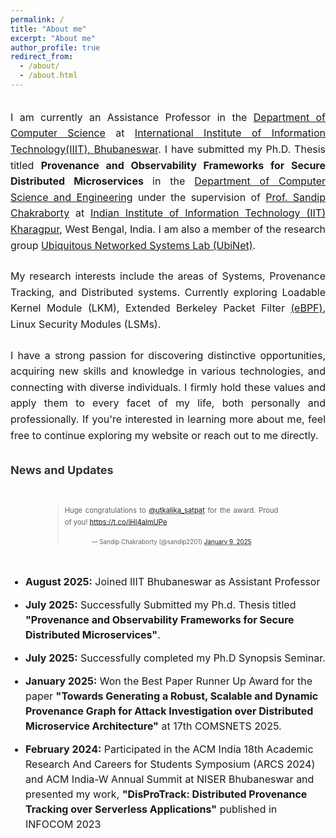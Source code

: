 ```yaml
---
permalink: /
title: "About me"
excerpt: "About me"
author_profile: true
redirect_from: 
  - /about/
  - /about.html
---
```

<div class="about-container">
  <div class="about-content">
    <p>
      I am currently an Assistance Professor in the <a href="https://www.iiit-bh.ac.in/department/department-of-computer-science/" target="_blank">Department of Computer Science</a> at <a href="https://www.iiit-bh.ac.in/" target="_blank">International Institute of Information Technology(IIIT), Bhubaneswar</a>. I have submitted my Ph.D. Thesis titled <b>Provenance and Observability Frameworks for Secure Distributed Microservices </b> in the <a href="https://cse.iitkgp.ac.in" target="_blank">Department of Computer Science and Engineering</a> under the supervision of <a href="https://cse.iitkgp.ac.in/~sandipc/index.html" target="_blank">Prof. Sandip Chakraborty</a> at <a href="http://www.iitkgp.ac.in" target="_blank">Indian Institute of Information Technology (IIT) Kharagpur</a>, West Bengal, India. I am also a member of the research group <a href="https://cse.iitkgp.ac.in/resgrp/ubinet/index.html" target="_blank">Ubiquitous Networked Systems Lab (UbiNet)</a>.
    </p>
    <p>
      My research interests include the areas of Systems, Provenance Tracking, and Distributed systems. Currently exploring Loadable Kernel Module (LKM), Extended Berkeley Packet Filter <a href="https://ebpf.io/" target="_blank">(eBPF)</a>, Linux Security Modules (LSMs).
    </p>
    <p>
      I have a strong passion for discovering distinctive opportunities, acquiring new skills and knowledge in various technologies, and connecting with diverse individuals. I firmly hold these values and apply them to every facet of my life, both personally and professionally. If you're interested in learning more about me, feel free to continue exploring my website or reach out to me directly.
    </p>
    <h2>News and Updates</h2>
    <div class="twitter-embed">
      <blockquote class="twitter-tweet"><p lang="en" dir="ltr">Huge congratulations to <a href="https://twitter.com/utkalika_satpat?ref_src=twsrc%5Etfw">@utkalika_satpat</a> for the award. Proud of you! <a href="https://t.co/iHl4almUPe">https://t.co/iHl4almUPe</a></p>&mdash; Sandip Chakraborty (@sandip2201) <a href="https://twitter.com/sandip2201/status/1877416246200652223?ref_src=twsrc%5Etfw">January 9, 2025</a></blockquote> <script async src="https://platform.twitter.com/widgets.js" charset="utf-8"></script>
    </div>
    <ul>
      <li><strong>August 2025:</strong> Joined IIIT Bhubaneswar as Assistant Professor</li>
      <li><strong>July 2025:</strong> Successfully Submitted my Ph.d. Thesis titled <b>"Provenance and Observability Frameworks for Secure Distributed Microservices"</b>.</li>
      <li><strong>July 2025:</strong> Successfully completed my Ph.D Synopsis Seminar.</li>
      <li><strong>January 2025:</strong> Won the Best Paper Runner Up Award for the paper <b>"Towards Generating a Robust, Scalable and Dynamic Provenance Graph for Attack Investigation over Distributed Microservice Architecture"</b> at 17th COMSNETS 2025.</li>
      <li><strong>February 2024:</strong> Participated in the ACM India 18th Academic Research And Careers for Students Symposium (ARCS 2024) and ACM India-W Annual Summit at NISER Bhubaneswar and presented my work, <b>"DisProTrack: Distributed Provenance Tracking over Serverless Applications"</b> published in INFOCOM 2023</li>
      </ul>
  </div>

</div>

<style>
.about-container {
  margin: 2rem 0;
}

.about-content {
  max-width: 100%;
}

.about-content p {
  text-align: justify;
  font-size: 16px;
  line-height: 1.6;
  margin-bottom: 1.5rem;
}

.about-content h2 {
  font-size: 18px;
  margin-top: 2rem;
  margin-bottom: 1rem;
  color: #333;
}

.about-content ul {
  font-size: 16px;
  line-height: 1.5;
  padding-left: 1.5rem;
}

.about-content li {
  margin-bottom: 0.8rem;
}

.twitter-embed {
  margin: 2rem 0;
  text-align: center;
}

.twitter-embed blockquote {
  margin: 0 auto;
  max-width: 600px;
  transform: scale(0.8);
  transform-origin: center;
}

/* Desktop: Make Twitter embed smaller */
@media (min-width: 769px) {
  .twitter-embed blockquote {
    max-width: 550px;
    transform: scale(0.7);
  }
}

/* Mobile responsiveness */
@media (max-width: 768px) {
  .about-content {
    min-width: auto;
  }
  
  .about-content p {
    font-size: 15px;
    line-height: 1.5;
  }
  
  .about-content ul {
    font-size: 15px;
  }
  
  .about-content h2 {
    font-size: 16px;
  }
}

@media (max-width: 480px) {
  .about-content p {
    font-size: 14px;
  }
  
  .about-content ul {
    font-size: 14px;
  }
  
  .about-content h2 {
    font-size: 15px;
  }
}
</style>

<!--
<a class="twitter-timeline" href="https://twitter.com/utkalika_satpat?ref_src=twsrc%5Etfw">Tweets by utkalika_satpat</a> <script async src="https://platform.twitter.com/widgets.js" charset="utf-8"></script>

<iframe width="560" height="315" src="https://www.youtube.com/embed/0nJBD3hPIpA" title="YouTube video player" frameborder="0" allow="accelerometer; autoplay; clipboard-write; encrypted-media; gyroscope; picture-in-picture; web-share" allowfullscreen></iframe>
-->
